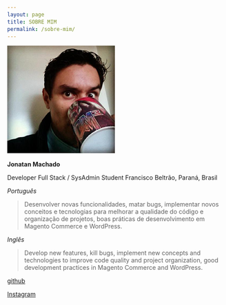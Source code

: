 ```yaml
---
layout: page
title: SOBRE MIM
permalink: /sobre-mim/
---
```


![](/img/uploads/avatar.png)

**Jonatan Machado**

Developer Full Stack / SysAdmin Student
Francisco Beltrão, Paraná, Brasil

_Português_

> Desenvolver novas funcionalidades, matar bugs, implementar novos conceitos e tecnologias para melhorar a qualidade do código e organização de projetos, boas práticas de desenvolvimento em Magento Commerce e WordPress.

_Inglês_

> Develop new features, kill bugs, implement new concepts and technologies to improve code quality and project organization, good development practices in Magento Commerce and WordPress.

[github](https://github.com/jonatanaxe)

[Instagram](https://instagram.com/jonatanaxe)
